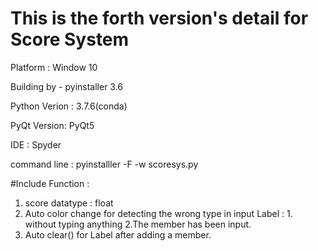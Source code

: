 # This is the forth version's detail for Score System   

Platform :      Window 10

Building by - pyinstaller 3.6

Python Verion : 3.7.6(conda)

PyQt Version:  PyQt5 

IDE :   Spyder

command line : pyinstalller -F -w scoresys.py




#Include Function : 
1. score datatype : float 
2. Auto color change for detecting the wrong type in input Label  : 1. without typing anything   2.The member has been input.  
3. Auto clear()  for Label  after adding a member. 










